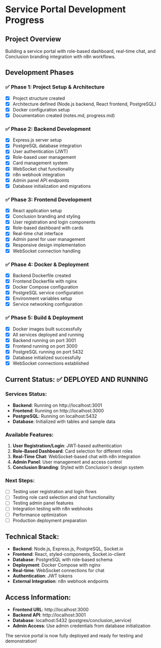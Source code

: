 # Service Portal Development Progress

## Project Overview
Building a service portal with role-based dashboard, real-time chat, and Conclusion branding integration with n8n workflows.

## Development Phases

### ✅ Phase 1: Project Setup & Architecture
- [x] Project structure created
- [x] Architecture defined (Node.js backend, React frontend, PostgreSQL)
- [x] Docker configuration setup
- [x] Documentation created (notes.md, progress.md)

### ✅ Phase 2: Backend Development
- [x] Express.js server setup
- [x] PostgreSQL database integration
- [x] User authentication (JWT)
- [x] Role-based user management
- [x] Card management system
- [x] WebSocket chat functionality
- [x] n8n webhook integration
- [x] Admin panel API endpoints
- [x] Database initialization and migrations

### ✅ Phase 3: Frontend Development
- [x] React application setup
- [x] Conclusion branding and styling
- [x] User registration and login components
- [x] Role-based dashboard with cards
- [x] Real-time chat interface
- [x] Admin panel for user management
- [x] Responsive design implementation
- [x] WebSocket connection handling

### ✅ Phase 4: Docker & Deployment
- [x] Backend Dockerfile created
- [x] Frontend Dockerfile with nginx
- [x] Docker Compose configuration
- [x] PostgreSQL service configuration
- [x] Environment variables setup
- [x] Service networking configuration

### ✅ Phase 5: Build & Deployment
- [x] Docker images built successfully
- [x] All services deployed and running
- [x] Backend running on port 3001
- [x] Frontend running on port 3000
- [x] PostgreSQL running on port 5432
- [x] Database initialized successfully
- [x] WebSocket connections established

## Current Status: ✅ DEPLOYED AND RUNNING

### Services Status:
- **Backend**: Running on http://localhost:3001
- **Frontend**: Running on http://localhost:3000
- **PostgreSQL**: Running on localhost:5432
- **Database**: Initialized with tables and sample data

### Available Features:
1. **User Registration/Login**: JWT-based authentication
2. **Role-Based Dashboard**: Card selection for different roles
3. **Real-Time Chat**: WebSocket-based chat with n8n integration
4. **Admin Panel**: User management and access control
5. **Conclusion Branding**: Styled with Conclusion's design system

### Next Steps:
- [ ] Testing user registration and login flows
- [ ] Testing role card selection and chat functionality
- [ ] Testing admin panel features
- [ ] Integration testing with n8n webhooks
- [ ] Performance optimization
- [ ] Production deployment preparation

## Technical Stack:
- **Backend**: Node.js, Express.js, PostgreSQL, Socket.io
- **Frontend**: React, styled-components, Socket.io-client
- **Database**: PostgreSQL with role-based schema
- **Deployment**: Docker Compose with nginx
- **Real-time**: WebSocket connections for chat
- **Authentication**: JWT tokens
- **External Integration**: n8n webhook endpoints

## Access Information:
- **Frontend URL**: http://localhost:3000
- **Backend API**: http://localhost:3001
- **Database**: localhost:5432 (postgres/conclusion_service)
- **Admin Access**: Use admin credentials from database initialization

The service portal is now fully deployed and ready for testing and demonstration! 